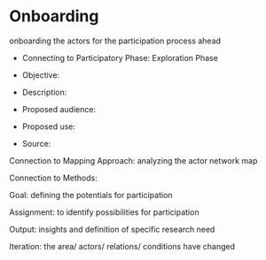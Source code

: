 
# Onboarding  


onboarding the actors for the participation process ahead


- Connecting to Participatory Phase: Exploration Phase 

- Objective: 


- Description: 

- Proposed audience: 

- Proposed use: 

- Source:


Connection to Mapping Approach: analyzing the actor network map

Connection to Methods: 


Goal: defining the potentials for participation

Assignment: to identify possibilities for participation


Output: insights and definition of specific research need

Iteration: the area/ actors/ relations/ conditions have changed